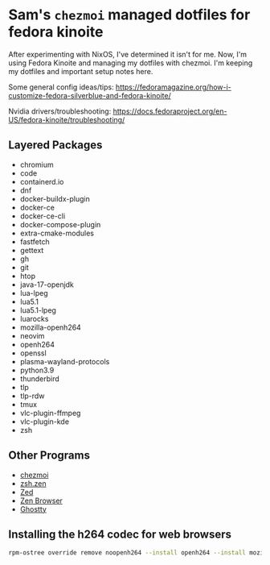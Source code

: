 # Sam's `chezmoi` managed dotfiles for fedora kinoite

After experimenting with NixOS, I've determined it isn't for me. Now, I'm using Fedora Kinoite and managing my dotfiles with chezmoi. I'm keeping my dotfiles and important setup notes here.  


Some general config ideas/tips: https://fedoramagazine.org/how-i-customize-fedora-silverblue-and-fedora-kinoite/

Nvidia drivers/troubleshooting: https://docs.fedoraproject.org/en-US/fedora-kinoite/troubleshooting/

## Layered Packages 

- chromium
- code
- containerd.io
- dnf
- docker-buildx-plugin
- docker-ce
- docker-ce-cli
- docker-compose-plugin
- extra-cmake-modules
- fastfetch
- gettext
- gh
- git
- htop
- java-17-openjdk
- lua-lpeg
- lua5.1
- lua5.1-lpeg
- luarocks
- mozilla-openh264
- neovim
- openh264
- openssl
- plasma-wayland-protocols
- python3.9
- thunderbird
- tlp
- tlp-rdw
- tmux
- vlc-plugin-ffmpeg
- vlc-plugin-kde
- zsh

## Other Programs

- [chezmoi](https://www.chezmoi.io/)
- [zsh.zen](https://github.com/cybardev/zen.zsh)
- [Zed](https://zed.dev/)
- [Zen Browser](https://www.zen-browser.app/)
- [Ghostty](https://ghostty.org)

## Installing the h264 codec for web browsers

```bash
rpm-ostree override remove noopenh264 --install openh264 --install mozilla-openh264
```
